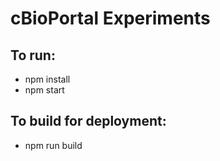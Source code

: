 # cBioPortal Experiments

## To run:

* npm install
* npm start


## To build for deployment:

* npm run build

